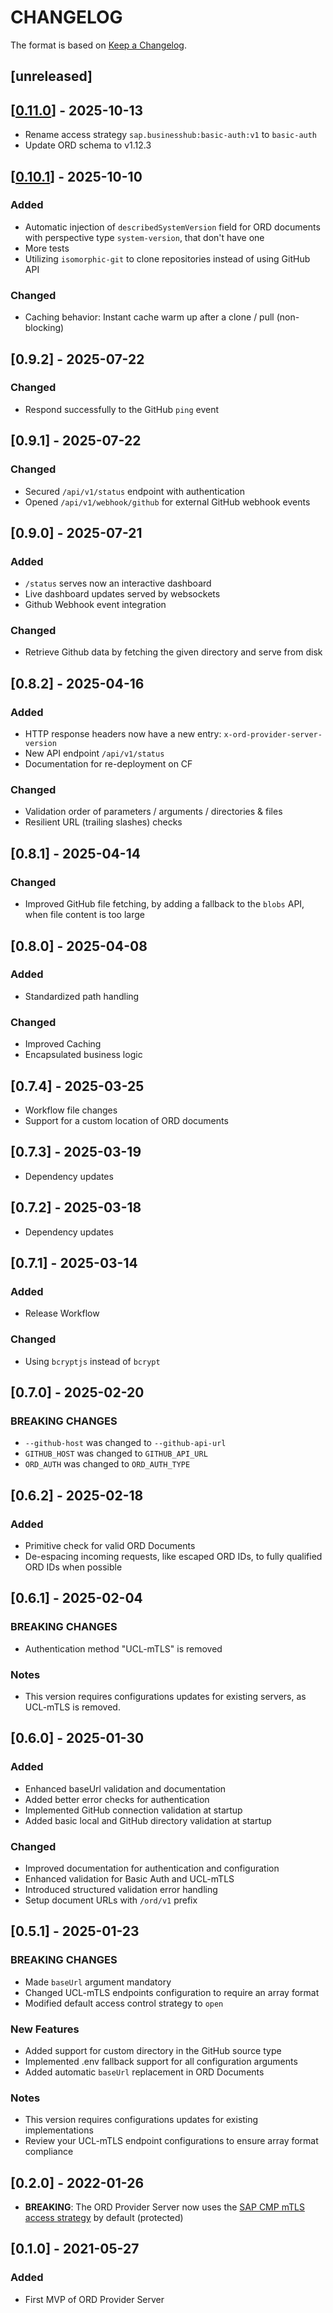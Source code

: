 # CHANGELOG

The format is based on [Keep a Changelog](https://keepachangelog.com/en/1.0.0/).

## [unreleased]

## [[0.11.0](https://github.com/open-resource-discovery/provider-server/releases/tag/v0.11.0)] - 2025-10-13

- Rename access strategy `sap.businesshub:basic-auth:v1` to `basic-auth`
- Update ORD schema to v1.12.3

## [[0.10.1](https://github.com/open-resource-discovery/provider-server/releases/tag/v0.10.1)] - 2025-10-10

### Added

- Automatic injection of `describedSystemVersion` field for ORD documents with perspective type `system-version`, that don't have one
- More tests
- Utilizing `isomorphic-git` to clone repositories instead of using GitHub API

### Changed

- Caching behavior: Instant cache warm up after a clone / pull (non-blocking)

## [0.9.2] - 2025-07-22

### Changed

- Respond successfully to the GitHub `ping` event

## [0.9.1] - 2025-07-22

### Changed

- Secured `/api/v1/status` endpoint with authentication
- Opened `/api/v1/webhook/github` for external GitHub webhook events

## [0.9.0] - 2025-07-21

### Added

- `/status` serves now an interactive dashboard
- Live dashboard updates served by websockets
- Github Webhook event integration

### Changed

- Retrieve Github data by fetching the given directory and serve from disk

## [0.8.2] - 2025-04-16

### Added

- HTTP response headers now have a new entry: `x-ord-provider-server-version`
- New API endpoint `/api/v1/status`
- Documentation for re-deployment on CF

### Changed

- Validation order of parameters / arguments / directories & files
- Resilient URL (trailing slashes) checks

## [0.8.1] - 2025-04-14

### Changed

- Improved GitHub file fetching, by adding a fallback to the `blobs` API, when file content is too large

## [0.8.0] - 2025-04-08

### Added

- Standardized path handling

### Changed

- Improved Caching
- Encapsulated business logic

## [0.7.4] - 2025-03-25

- Workflow file changes
- Support for a custom location of ORD documents

## [0.7.3] - 2025-03-19

- Dependency updates

## [0.7.2] - 2025-03-18

- Dependency updates

## [0.7.1] - 2025-03-14

### Added

- Release Workflow

### Changed

- Using `bcryptjs` instead of `bcrypt`

## [0.7.0] - 2025-02-20

### BREAKING CHANGES

- `--github-host` was changed to `--github-api-url`
- `GITHUB_HOST` was changed to `GITHUB_API_URL`
- `ORD_AUTH` was changed to `ORD_AUTH_TYPE`

## [0.6.2] - 2025-02-18

### Added

- Primitive check for valid ORD Documents
- De-espacing incoming requests, like escaped ORD IDs, to fully qualified ORD IDs when possible

## [0.6.1] - 2025-02-04

### BREAKING CHANGES

- Authentication method "UCL-mTLS" is removed

### Notes

- This version requires configurations updates for existing servers, as UCL-mTLS is removed.

## [0.6.0] - 2025-01-30

### Added

- Enhanced baseUrl validation and documentation
- Added better error checks for authentication
- Implemented GitHub connection validation at startup
- Added basic local and GitHub directory validation at startup

### Changed

- Improved documentation for authentication and configuration
- Enhanced validation for Basic Auth and UCL-mTLS
- Introduced structured validation error handling
- Setup document URLs with `/ord/v1` prefix

## [0.5.1] - 2025-01-23

### BREAKING CHANGES

- Made `baseUrl` argument mandatory
- Changed UCL-mTLS endpoints configuration to require an array format
- Modified default access control strategy to `open`

### New Features

- Added support for custom directory in the GitHub source type
- Implemented .env fallback support for all configuration arguments
- Added automatic `baseUrl` replacement in ORD Documents

### Notes

- This version requires configurations updates for existing implementations
- Review your UCL-mTLS endpoint configurations to ensure array format compliance

## [0.2.0] - 2022-01-26

- **BREAKING**: The ORD Provider Server now uses the [SAP CMP mTLS access strategy](https://pages.github.tools.sap/CentralEngineering/open-resource-discovery-specification/#/access-strategies/sap-cmp-mtls-v1) by default (protected)

## [0.1.0] - 2021-05-27

### Added

- First MVP of ORD Provider Server
